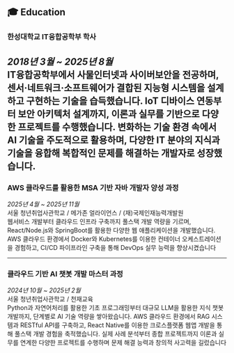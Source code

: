 ## 🎓 Education

### **한성대학교 IT융합공학부 학사**
_2018년 3월 ~ 2025년 8월_  
IT융합공학부에서 사물인터넷과 사이버보안을 전공하며, 센서·네트워크·소프트웨어가 결합된 지능형 시스템을 설계하고 구현하는 기술을 습득했습니다. IoT 디바이스 연동부터 보안 아키텍처 설계까지, 이론과 실무를 기반으로 다양한 프로젝트를 수행했습니다. 
변화하는 기술 환경 속에서 AI 기술을 주도적으로 활용하며, 다양한 IT 분야의 지식과 기술을 융합해 복합적인 문제를 해결하는 개발자로 성장했습니다.
---

### **AWS 클라우드를 활용한 MSA 기반 자바 개발자 양성 과정**
_2025년 4월 ~ 2025년 11월_  
서울 청년취업사관학교 / 메가존 얼라이언스 / (재)국제인재능력개발원  
웹서비스 개발부터 클라우드 인프라 구축까지 풀스택 개발 역량을 기르며, React/Node.js와 SpringBoot를 활용한 다양한 웹 애플리케이션을 개발했습니다. AWS 클라우드 환경에서 Docker와 Kubernetes를 이용한 컨테이너 오케스트레이션을 경험하고, CI/CD 파이프라인 구축을 통해 DevOps 실무 능력을 향상시켰습니다

---

### **클라우드 기반 AI 챗봇 개발 마스터 과정**
_2024년 10월 ~ 2025년 2월_  
서울 청년취업사관학교 / 천재교육  
Python과 자연어처리를 활용한 기초 프로그래밍부터 대규모 LLM을 활용한 지식 챗봇 개발까지, 단계별로 AI 기술 역량을 쌓아왔습니다. AWS 클라우드 환경에서 RAG 시스템과 RESTful API를 구축하고, React Native를 이용한 크로스플랫폼 웹앱 개발을 통해 풀스택 개발 경험을 축적했습니다. 실제 사례 분석부터 종합 프로젝트까지 이론과 실무를 연계한 다양한 프로젝트를 수행하며 문제 해결 능력과 창의적 사고력을 길렀습니다
